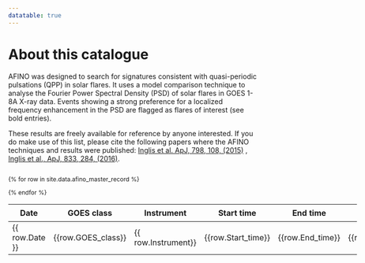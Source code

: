 ```yaml
---
datatable: true
---
```


<script>
$(document).ready(function(){

    $('table.display').DataTable( {
        paging: true,
        data-sort: true,
        stateSave: true,
        searching: true
    }
        );
});
</script>


# About this catalogue

AFINO was designed to search for signatures consistent with quasi-periodic pulsations (QPP) in solar flares. It uses a model comparison technique to analyse the Fourier Power Spectral Density (PSD) of solar flares in GOES 1-8A X-ray data. Events showing a strong preference for a localized frequency enhancement in the PSD are flagged as flares of interest (see bold entries).

These results are freely available for reference by anyone interested. If you do make use of this list, please cite the following papers where the AFINO techniques and results were published: [Inglis et al. ApJ, 798, 108, (2015)](http://iopscience.iop.org/article/10.1088/0004-637X/798/2/108) , [Inglis et al., ApJ, 833, 284, (2016)](http://iopscience.iop.org/article/10.3847/1538-4357/833/2/284/). 

<div style="height:100%; width:140%; font-size:	12px; overflow:auto;">

<table id="catalogue" class="display" data-order='[[ 1, "asc" ]]'>
<thead>
<tr class="header">
<th>Date</th>
<th>GOES class</th>
<th>Instrument</th>
<th>Start time</th>
<th>End time</th>
<th>Wavelength</th>
<th>&Delta;BIC S<sub>0</sub> vs S<sub>1</sub> </th>
<th>&Delta;BIC S<sub>0</sub> vs S<sub>2</sub> </th>
<th>&Delta;BIC S<sub>2</sub> vs S<sub>1</sub> </th>
<th>Detection</th>
<th>&chi;<sup>2</sup><sub>S0</sub> &nbsp;</th>
<th>p<sub>S0</sub></th>
<th>&chi;<sup>2</sup><sub>S1</sub> &nbsp;</th>
<th>p<sub>S1</sub></th>
<th>&chi;<sup>2</sup><sub>S2</sub> &nbsp;</th>
<th>p<sub>S2</sub></th>
<th>P (s)</th>
<th>Width</th>
<th>Flags</th>
</tr>
</thead>
<tbody>

{% for row in site.data.afino_master_record %}
  <tr>
  <td> {{ row.Date }} </td>
  <td> {{row.GOES_class}}</td>
  <td> {{ row.Instrument}} </td>
  <td> {{row.Start_time}} </td>
  <td> {{row.End_time}} </td>
  <td> {{row.Wavelength}} </td>
  <td> {{row.dBIC_0v1 | round:1 }} </td>
  <td> {{row.dBIC_0v2 | round:1 }} </td>
  <td> {{row.dBIC_2v1 | round:1 }} </td>
  <td> {{row.Detection}} </td>
  <td> {{row.rchi2_m0 | round:2 }} </td>
  <td> {{row.probability_m0 | round:3 }}  </td>
  <td> {{row.rchi2_m1 | round:2}} </td>
  <td> {{row.probability_m2 | round:3}} </td>
  <td> {{row.rchi2_m2 | round:2}} </td>
  <td> {{row.probability_m2 | round:3}} </td>
  <td> {{row.period}} </td>
  <td> {{row.width | round:2}} </td>
  <td> {{row.Flags}} </td>
  </tr>
{% endfor %}
</tbody>
</table>

</div>
